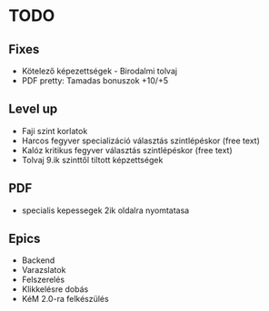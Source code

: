 # TODO

## Fixes
- Kötelező képezettségek - Birodalmi tolvaj
- PDF pretty: Tamadas bonuszok +10/+5 

## Level up
- Faji szint korlatok
- Harcos fegyver specializáció választás szintlépéskor (free text)
- Kalóz kritikus fegyver választás szintlépéskor (free text)
- Tolvaj 9.ik szinttől tiltott képzettségek

## PDF
- specialis kepessegek 2ik oldalra nyomtatasa

## Epics
- Backend
- Varazslatok
- Felszerelés
- Klikkelésre dobás
- KéM 2.0-ra felkészülés